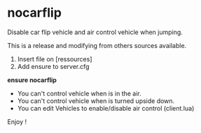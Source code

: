 # nocarflip
Disable car flip vehicle and air control vehicle when jumping.

This is a release and modifying from others sources available.

1. Insert file on [ressources]
2. Add ensure to server.cfg

**ensure nocarflip**

- You can't control vehicle when is in the air.
- You can't control vehicle when is turned upside down.
- You can edit Vehicles to enable/disable air control (client.lua)

Enjoy !
